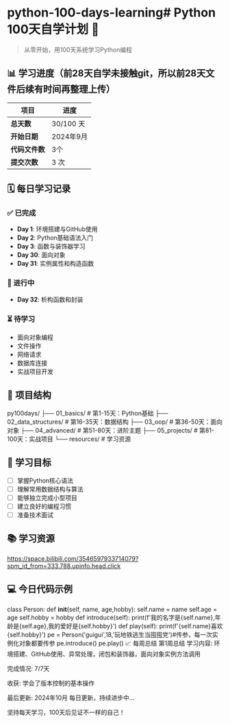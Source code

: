# python-100-days-learning# Python 100天自学计划 🐍

> 从零开始，用100天系统学习Python编程

## 📊 学习进度（前28天自学未接触git，所以前28天文件后续有时间再整理上传）

| 项目 | 进度 |
|------|------|
| **总天数** | 30/100 天 |
| **开始日期** | 2024年9月 |
| **代码文件数** | 3个 |
| **提交次数** | 3 次 |

## 🗓️ 每日学习记录

### ✅ 已完成
- **Day 1**: 环境搭建与GitHub使用
- **Day 2**: Python基础语法入门
- **Day 3**: 函数与装饰器学习
-  **Day 30**: 面向对象
-   **Day 31**: 实例属性和构造函数

### 🔄 进行中
- **Day 32**: 析构函数和封装

### ⏳ 待学习
- 面向对象编程
- 文件操作
- 网络请求
- 数据库连接
- 实战项目开发

## 📁 项目结构
py100days/
├── 01_basics/ # 第1-15天：Python基础
├── 02_data_structures/ # 第16-35天：数据结构
├── 03_oop/ # 第36-50天：面向对象
├── 04_advanced/ # 第51-80天：进阶主题
├── 05_projects/ # 第81-100天：实战项目
└── resources/ # 学习资源

## 🎯 学习目标

- [ ] 掌握Python核心语法
- [ ] 理解常用数据结构与算法
- [ ] 能够独立完成小型项目
- [ ] 建立良好的编程习惯
- [ ] 准备技术面试

## 📚 学习资源

https://space.bilibili.com/3546597933714079?spm_id_from=333.788.upinfo.head.click

## 💻 今日代码示例

class Person:
    def __init__(self, name, age,hobby):
        self.name = name
        self.age = age
        self.hobby = hobby
    def introduce(self):
        print(f'我的名字是{self.name},年龄是{self.age},我的爱好是{self.hobby}')
    def play(self):
        print(f'{self.name}喜欢{self.hobby}')
pe = Person('guigui',18,'玩地铁逃生当囤囤党')#传参，每一次实例化对象都要传参
pe.introduce()
pe.play()
📈 每周总结
第1周总结
学习内容: 环境搭建、GitHub使用、异常处理，闭包和装饰器，面向对象实例方法调用

完成情况: 7/7天

收获: 学会了版本控制的基本操作

最后更新: 2024年10月
每日更新，持续进步中...

坚持每天学习，100天后见证不一样的自己！
